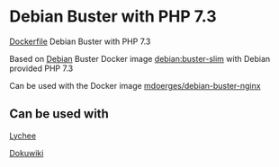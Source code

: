 # Debian Buster with PHP 7.3
[Dockerfile](https://github.com/mdoerges/debian-buster-php73/blob/master/Dockerfile) Debian Buster with PHP 7.3

Based on [Debian](https://hub.docker.com/_/debian) Buster Docker image [debian:buster-slim](https://github.com/debuerreotype/docker-debian-artifacts/blob/7a4fe39587941f207bf42ae4514f8d28d2352f69/buster/slim/Dockerfile) with Debian provided PHP 7.3

Can be used with the Docker image [mdoerges/debian-buster-nginx](https://hub.docker.com/r/mdoerges/debian-buster-nginx)

## Can be used with
[Lychee](https://github.com/LycheeOrg/Lychee/)

[Dokuwiki](https://www.dokuwiki.org/dokuwiki)
